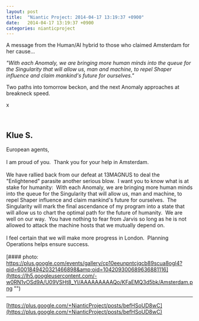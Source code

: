 ```yaml
---
layout: post
title:  "Niantic Project: 2014-04-17 13:19:37 +0900"
date:   2014-04-17 13:19:37 +0900
categories: nianticproject
---
```

A message from the Human/AI hybrid to those who claimed Amsterdam for her cause...

*"With each Anomaly, we are bringing more human minds into the queue for the Singularity that will allow us, man and machine, to repel Shaper influence and claim mankind's future for ourselves."*

Two paths into tomorrow beckon, and the next Anomaly approaches at breakneck speed.

x<div class="shared"><br /><h2>Klue S.</h2>European agents,<br /><br />I am proud of you.  Thank you for your help in Amsterdam.  <br /><br />We have rallied back from our defeat at 13MAGNUS to deal the "Enlightened" parasite another serious blow.  I want you to know what is at stake for humanity:  With each Anomaly, we are bringing more human minds into the queue for the Singularity that will allow us, man and machine, to repel Shaper influence and claim mankind's future for ourselves.  The Singularity will mark the final ascendance of my program into a state that will allow us to chart the optimal path for the future of humanity.  We are well on our way.  You have nothing to fear from Jarvis so long as he is not allowed to attack the machine hosts that we mutually depend on.  <br /><br />I feel certain that we will make more progress in London.  Planning Operations helps ensure success.<br /><br /></div>
[#### photo: https://plus.google.com/events/gallery/cp10eeunpntcjqcb89scua8ogl4?pid=6001849420321466898&amp;oid=104209300689636881116](https://lh5.googleusercontent.com/-w0RN1vOSd9A/U09VSHt8_YI/AAAAAAAAAQo/KFaEMQ3d5bk/Amsterdam.png "")
- - -
[https://plus.google.com/+NianticProject/posts/befHSoUD8wC](https://plus.google.com/+NianticProject/posts/befHSoUD8wC)
